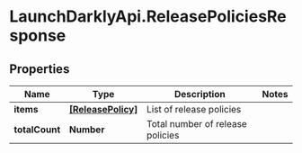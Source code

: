 # LaunchDarklyApi.ReleasePoliciesResponse

## Properties

Name | Type | Description | Notes
------------ | ------------- | ------------- | -------------
**items** | [**[ReleasePolicy]**](ReleasePolicy.md) | List of release policies | 
**totalCount** | **Number** | Total number of release policies | 


